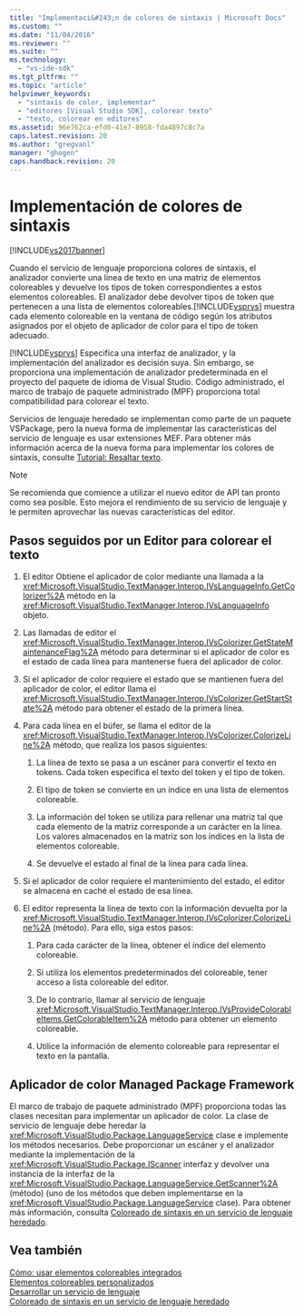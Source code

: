 ```yaml
---
title: "Implementaci&#243;n de colores de sintaxis | Microsoft Docs"
ms.custom: ""
ms.date: "11/04/2016"
ms.reviewer: ""
ms.suite: ""
ms.technology: 
  - "vs-ide-sdk"
ms.tgt_pltfrm: ""
ms.topic: "article"
helpviewer_keywords: 
  - "sintaxis de color, implementar"
  - "editores [Visual Studio SDK], colorear texto"
  - "texto, colorear en editores"
ms.assetid: 96e762ca-efd0-41e7-8958-fda4897c8c7a
caps.latest.revision: 20
ms.author: "gregvanl"
manager: "ghogen"
caps.handback.revision: 20
---
```

# Implementaci&#243;n de colores de sintaxis
[!INCLUDE[vs2017banner](../../code-quality/includes/vs2017banner.md)]

Cuando el servicio de lenguaje proporciona colores de sintaxis, el analizador convierte una línea de texto en una matriz de elementos coloreables y devuelve los tipos de token correspondientes a estos elementos coloreables. El analizador debe devolver tipos de token que pertenecen a una lista de elementos coloreables.[!INCLUDE[vsprvs](../../code-quality/includes/vsprvs_md.md)] muestra cada elemento coloreable en la ventana de código según los atributos asignados por el objeto de aplicador de color para el tipo de token adecuado.  
  
 [!INCLUDE[vsprvs](../../code-quality/includes/vsprvs_md.md)] Especifica una interfaz de analizador, y la implementación del analizador es decisión suya. Sin embargo, se proporciona una implementación de analizador predeterminada en el proyecto del paquete de idioma de Visual Studio. Código administrado, el marco de trabajo de paquete administrado \(MPF\) proporciona total compatibilidad para colorear el texto.  
  
 Servicios de lenguaje heredado se implementan como parte de un paquete VSPackage, pero la nueva forma de implementar las características del servicio de lenguaje es usar extensiones MEF. Para obtener más información acerca de la nueva forma para implementar los colores de sintaxis, consulte [Tutorial: Resaltar texto](../../extensibility/walkthrough-highlighting-text.md).  
  
> [!NOTE]
>  Se recomienda que comience a utilizar el nuevo editor de API tan pronto como sea posible. Esto mejora el rendimiento de su servicio de lenguaje y le permiten aprovechar las nuevas características del editor.  
  
## Pasos seguidos por un Editor para colorear el texto  
  
1.  El editor Obtiene el aplicador de color mediante una llamada a la <xref:Microsoft.VisualStudio.TextManager.Interop.IVsLanguageInfo.GetColorizer%2A> método en la <xref:Microsoft.VisualStudio.TextManager.Interop.IVsLanguageInfo> objeto.  
  
2.  Las llamadas de editor el <xref:Microsoft.VisualStudio.TextManager.Interop.IVsColorizer.GetStateMaintenanceFlag%2A> método para determinar si el aplicador de color es el estado de cada línea para mantenerse fuera del aplicador de color.  
  
3.  Si el aplicador de color requiere el estado que se mantienen fuera del aplicador de color, el editor llama el <xref:Microsoft.VisualStudio.TextManager.Interop.IVsColorizer.GetStartState%2A> método para obtener el estado de la primera línea.  
  
4.  Para cada línea en el búfer, se llama el editor de la <xref:Microsoft.VisualStudio.TextManager.Interop.IVsColorizer.ColorizeLine%2A> método, que realiza los pasos siguientes:  
  
    1.  La línea de texto se pasa a un escáner para convertir el texto en tokens. Cada token especifica el texto del token y el tipo de token.  
  
    2.  El tipo de token se convierte en un índice en una lista de elementos coloreable.  
  
    3.  La información del token se utiliza para rellenar una matriz tal que cada elemento de la matriz corresponde a un carácter en la línea. Los valores almacenados en la matriz son los índices en la lista de elementos coloreable.  
  
    4.  Se devuelve el estado al final de la línea para cada línea.  
  
5.  Si el aplicador de color requiere el mantenimiento del estado, el editor se almacena en caché el estado de esa línea.  
  
6.  El editor representa la línea de texto con la información devuelta por la <xref:Microsoft.VisualStudio.TextManager.Interop.IVsColorizer.ColorizeLine%2A> \(método\). Para ello, siga estos pasos:  
  
    1.  Para cada carácter de la línea, obtener el índice del elemento coloreable.  
  
    2.  Si utiliza los elementos predeterminados del coloreable, tener acceso a lista coloreable del editor.  
  
    3.  De lo contrario, llamar al servicio de lenguaje <xref:Microsoft.VisualStudio.TextManager.Interop.IVsProvideColorableItems.GetColorableItem%2A> método para obtener un elemento coloreable.  
  
    4.  Utilice la información de elemento coloreable para representar el texto en la pantalla.  
  
## Aplicador de color Managed Package Framework  
 El marco de trabajo de paquete administrado \(MPF\) proporciona todas las clases necesitan para implementar un aplicador de color. La clase de servicio de lenguaje debe heredar la <xref:Microsoft.VisualStudio.Package.LanguageService> clase e implemente los métodos necesarios. Debe proporcionar un escáner y el analizador mediante la implementación de la <xref:Microsoft.VisualStudio.Package.IScanner> interfaz y devolver una instancia de la interfaz de la <xref:Microsoft.VisualStudio.Package.LanguageService.GetScanner%2A> \(método\) \(uno de los métodos que deben implementarse en la <xref:Microsoft.VisualStudio.Package.LanguageService> clase\). Para obtener más información, consulta [Coloreado de sintaxis en un servicio de lenguaje heredado](../../extensibility/internals/syntax-colorizing-in-a-legacy-language-service.md).  
  
## Vea también  
 [Cómo: usar elementos coloreables integrados](../../extensibility/internals/how-to-use-built-in-colorable-items.md)   
 [Elementos coloreables personalizados](../../extensibility/internals/custom-colorable-items.md)   
 [Desarrollar un servicio de lenguaje](../../extensibility/internals/developing-a-legacy-language-service.md)   
 [Coloreado de sintaxis en un servicio de lenguaje heredado](../../extensibility/internals/syntax-colorizing-in-a-legacy-language-service.md)